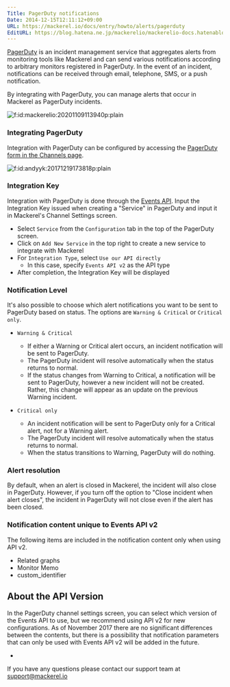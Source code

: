 ```yaml
---
Title: PagerDuty notifications
Date: 2014-12-15T12:11:12+09:00
URL: https://mackerel.io/docs/entry/howto/alerts/pagerduty
EditURL: https://blog.hatena.ne.jp/mackerelio/mackerelio-docs.hatenablog.mackerel.io/atom/entry/8454420450077119625
---
```


[PagerDuty](http://www.pagerduty.com/) is an incident management service that aggregates alerts from monitoring tools like Mackerel and can send various notifications according to arbitrary monitors registered in PagerDuty. In the event of an incident, notifications can be received through email, telephone, SMS, or a push notification.

By integrating with PagerDuty, you can manage alerts that occur in Mackerel as PagerDuty incidents. 


<p><span itemscope itemtype="http://schema.org/Photograph"><img src="https://cdn-ak.f.st-hatena.com/images/fotolife/m/mackerelio/20201109/20201109113940.png" alt="f:id:mackerelio:20201109113940p:plain" title="f:id:mackerelio:20201109113940p:plain" class="hatena-fotolife" itemprop="image"></span></p>

### Integrating PagerDuty

Integration with PagerDuty can be configured by accessing the [PagerDuty form in the Channels page](https://mackerel.io/my/channels/-/create#pagerduty).

<p><span itemscope=""http://schema.org/Photograph"><img src="https://cdn-ak.f.st-hatena.com/images/fotolife/a/andyyk/20171219/20171219173818.png" alt="f:id:andyyk:20171219173818p:plain" title="f:id:andyyk:20171219173818p:plain" class="hatena-fotolife" itemprop="image"></span></p>

### Integration Key

Integration with PagerDuty is done through the [Events API](https://v2.developer.pagerduty.com/docs/events-api).
Input the Integration Key issued when creating a "Service" in PagerDuty and input it in Mackerel's Channel Settings screen.

- Select `Service` from the `Configuration` tab in the top of the PagerDuty screen.
- Click on `Add New Service` in the top right to create a new service to integrate with Mackerel
- For `Integration Type`, select `Use our API directly`
    - In this case, specify `Events API v2` as the API type
- After completion, the Integration Key will be displayed

### Notification Level

It's also possible to choose which alert notifications you want to be sent to PagerDuty based on status. The options are `Warning & Critical` or `Critical only`.

- `Warning & Critical`
  - If either a Warning or Critical alert occurs, an incident notification will be sent to PagerDuty.
  - The PagerDuty incident will resolve automatically when the status returns to normal.
  - If the status changes from Warning to Critical, a notification will be sent to PagerDuty, however a new incident will not be created. Rather, this change will appear as an update on the previous Warning incident.


- `Critical only`
  - An incident notification will be sent to PagerDuty only for a Critical alert, not for a Warning alert.
  - The PagerDuty incident will resolve automatically when the status returns to normal.
  - When the status transitions to Warning, PagerDuty will do nothing.

### Alert resolution

By default, when an alert is closed in Mackerel, the incident will also close in PagerDuty. However, if you turn off the option to "Close incident when alert closes", the incident in PagerDuty will not close even if the alert has been closed.

### Notification content unique to Events API v2

The following items are included in the notification content only when using API v2.

- Related graphs
- Monitor Memo
- custom_identifier

<h2 id="api-version">About the API Version</h2>

In the PagerDuty channel settings screen, you can select which version of the Events API to use, but we recommend using API v2 for new configurations. As of November 2017 there are no significant differences between the contents, but there is a possibility that notification parameters that can only be used with Events API v2 will be added in the future.


-

If you have any questions please contact our support team at support@mackerel.io
